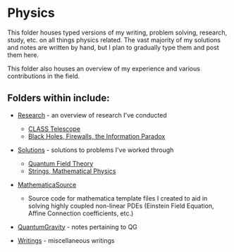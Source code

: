 # Physics
This folder houses typed versions of my writing, problem solving, research, study, etc. on all things physics related. The vast majority of my solutions and notes are written by hand, but I plan to gradually type them and post them here. 

This folder also houses an overview of my experience and various contributions in the field.


## Folders within include:

- [Research](https://github.com/johngrahamreynolds/Physics/tree/main/Research) - an overview of research I've conducted

  - [CLASS Telescope](https://github.com/johngrahamreynolds/Physics/tree/main/Research/CLASSTelescope)
  - [Black Holes, Firewalls, the Information Paradox](https://github.com/johngrahamreynolds/Physics/tree/main/Research/BlackHoles)
- [Solutions](https://github.com/johngrahamreynolds/Physics/tree/main/Solutions) - solutions to problems I've worked through
  - [Quantum Field Theory](https://github.com/johngrahamreynolds/Physics/tree/main/Solutions/QuantumFieldTheory)
  - [Strings, Mathematical Physics](https://github.com/johngrahamreynolds/Physics/tree/main/Solutions/Strings%2CMathematicalPhysics)
- [MathematicaSource](https://github.com/johngrahamreynolds/Physics/tree/main/MathematicaSource)
  - Source code for mathematica template files I created to aid in solving highly coupled non-linear PDEs (Einstein Field Equation, Affine Connection coefficients, etc.)
- [QuantumGravity](https://github.com/johngrahamreynolds/Physics/tree/main/QuantumGravity) - notes pertaining to QG
- [Writings](https://github.com/johngrahamreynolds/Physics/tree/main/Writings) - miscellaneous writings
